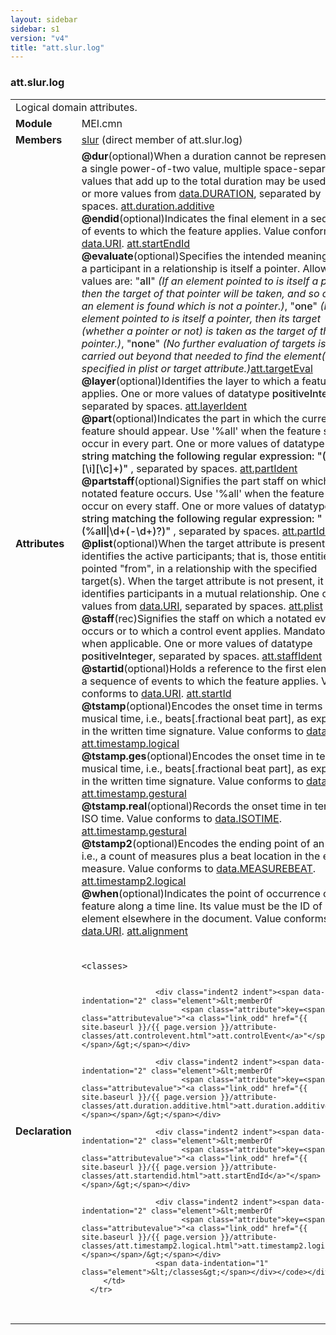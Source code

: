 ```yaml
---
layout: sidebar
sidebar: s1
version: "v4"
title: "att.slur.log"
---
```

<div class="classSpec att">
   <h3 id="att.slur.log">att.slur.log</h3>
   <table class="wovenodd">
      <tr>
         <td colspan="2" class="wovenodd-col2">Logical domain attributes.</td>
      </tr>
      <tr>
         <td class="wovenodd-col1"><strong>Module</strong></td>
         <td class="wovenodd-col2">MEI.cmn</td>
      </tr>
      <tr>
         <td class="wovenodd-col1"><strong>Members</strong></td>
         <td class="wovenodd-col2">
            <div class="parent">
               <div><a class="link_odd_elementSpec" href="{{ site.baseurl }}/{{ page.version }}/elements/slur.html">slur</a> (direct member of att.slur.log)
               </div>
            </div>
         </td>
      </tr>
      <tr>
         <td class="wovenodd-col1"><strong>Attributes</strong></td>
         <td class="wovenodd-col2">
            <div class="attributeDef"><span class="attribute"><strong>@dur</strong></span><span class="attributeUsage">(optional)</span><span class="attributeDesc">When a duration cannot be represented as a single power-of-two value, multiple
                  space-separated values that add up to the total duration may be used.</span>
               One or more values from <a class="link_odd_classSpec" href="{{ site.baseurl }}/{{ page.version }}/data-types/data.duration.html">data.DURATION</a>, separated by spaces.
               <span class="attributeClasses"><a class="link_odd" href="{{ site.baseurl }}/{{ page.version }}/attribute-classes/att.duration.additive.html">att.duration.additive</a></span></div>
            <div class="attributeDef"><span class="attribute"><strong>@endid</strong></span><span class="attributeUsage">(optional)</span><span class="attributeDesc">Indicates the final element in a sequence of events to which the feature
                  applies.</span>
               Value conforms to <a class="link_odd_classSpec" href="{{ site.baseurl }}/{{ page.version }}/data-types/data.uri.html">data.URI</a>.
               <span class="attributeClasses"><a class="link_odd" href="{{ site.baseurl }}/{{ page.version }}/attribute-classes/att.startendid.html">att.startEndId</a></span></div>
            <div class="attributeDef"><span class="attribute"><strong>@evaluate</strong></span><span class="attributeUsage">(optional)</span><span class="attributeDesc">Specifies the intended meaning when a participant in a relationship is itself a
                  pointer.</span>
               Allowed values are:
               "<span style="font-weight: 500;">all</span>" <i>(If an element pointed to is itself a pointer, then the target of that pointer will
                  be taken, and so on, until an element is found which is not a pointer.)</i>,  "<span style="font-weight: 500;">one</span>" <i>(If an element pointed to is itself a pointer, then its target (whether a pointer
                  or not) is taken as the target of this pointer.)</i>,  "<span style="font-weight: 500;">none</span>" <i>(No further evaluation of targets is carried out beyond that needed to find the
                  element(s) specified in plist or target attribute.)</i><span class="attributeClasses"><a class="link_odd" href="{{ site.baseurl }}/{{ page.version }}/attribute-classes/att.targeteval.html">att.targetEval</a></span></div>
            <div class="attributeDef"><span class="attribute"><strong>@layer</strong></span><span class="attributeUsage">(optional)</span><span class="attributeDesc">Identifies the layer to which a feature applies.</span>
               One or more values of datatype <span style="font-weight: 500;">positiveInteger</span>, separated by spaces.
               <span class="attributeClasses"><a class="link_odd" href="{{ site.baseurl }}/{{ page.version }}/attribute-classes/att.layerident.html">att.layerIdent</a></span></div>
            <div class="attributeDef"><span class="attribute"><strong>@part</strong></span><span class="attributeUsage">(optional)</span><span class="attributeDesc">Indicates the part in which the current feature should appear. Use '%all' when the
                  feature should occur in every part.</span>
               One or more values of datatype <span style="font-weight: 500;">
                  a string matching the following regular expression: "(%all|#[\i][\c]+)"
                  </span>, separated by spaces.
               <span class="attributeClasses"><a class="link_odd" href="{{ site.baseurl }}/{{ page.version }}/attribute-classes/att.partident.html">att.partIdent</a></span></div>
            <div class="attributeDef"><span class="attribute"><strong>@partstaff</strong></span><span class="attributeUsage">(optional)</span><span class="attributeDesc">Signifies the part staff on which a notated feature occurs. Use '%all' when the
                  feature should occur on every staff.</span>
               One or more values of datatype <span style="font-weight: 500;">
                  a string matching the following regular expression: "(%all|\d+(-\d+)?)"
                  </span>, separated by spaces.
               <span class="attributeClasses"><a class="link_odd" href="{{ site.baseurl }}/{{ page.version }}/attribute-classes/att.partident.html">att.partIdent</a></span></div>
            <div class="attributeDef"><span class="attribute"><strong>@plist</strong></span><span class="attributeUsage">(optional)</span><span class="attributeDesc">When the target attribute is present, plist identifies the active participants; that
                  is, those entities pointed "from", in a relationship with the specified target(s).
                  When
                  the target attribute is not present, it identifies participants in a mutual
                  relationship.</span>
               One or more values from <a class="link_odd_classSpec" href="{{ site.baseurl }}/{{ page.version }}/data-types/data.uri.html">data.URI</a>, separated by spaces.
               <span class="attributeClasses"><a class="link_odd" href="{{ site.baseurl }}/{{ page.version }}/attribute-classes/att.plist.html">att.plist</a></span></div>
            <div class="attributeDef"><span class="attribute"><strong>@staff</strong></span><span class="attributeUsage">(rec)</span><span class="attributeDesc">Signifies the staff on which a notated event occurs or to which a control event
                  applies. Mandatory when applicable.</span>
               One or more values of datatype <span style="font-weight: 500;">positiveInteger</span>, separated by spaces.
               <span class="attributeClasses"><a class="link_odd" href="{{ site.baseurl }}/{{ page.version }}/attribute-classes/att.staffident.html">att.staffIdent</a></span></div>
            <div class="attributeDef"><span class="attribute"><strong>@startid</strong></span><span class="attributeUsage">(optional)</span><span class="attributeDesc">Holds a reference to the first element in a sequence of events to which the feature
                  applies.</span>
               Value conforms to <a class="link_odd_classSpec" href="{{ site.baseurl }}/{{ page.version }}/data-types/data.uri.html">data.URI</a>.
               <span class="attributeClasses"><a class="link_odd" href="{{ site.baseurl }}/{{ page.version }}/attribute-classes/att.startid.html">att.startId</a></span></div>
            <div class="attributeDef"><span class="attribute"><strong>@tstamp</strong></span><span class="attributeUsage">(optional)</span><span class="attributeDesc">Encodes the onset time in terms of musical time, i.e., beats[.fractional beat part],
                  as expressed in the written time signature.</span>
               Value conforms to <a class="link_odd_classSpec" href="{{ site.baseurl }}/{{ page.version }}/data-types/data.beat.html">data.BEAT</a>.
               <span class="attributeClasses"><a class="link_odd" href="{{ site.baseurl }}/{{ page.version }}/attribute-classes/att.timestamp.logical.html">att.timestamp.logical</a></span></div>
            <div class="attributeDef"><span class="attribute"><strong>@tstamp.ges</strong></span><span class="attributeUsage">(optional)</span><span class="attributeDesc">Encodes the onset time in terms of musical time, i.e., beats[.fractional beat part],
                  as expressed in the written time signature.</span>
               Value conforms to <a class="link_odd_classSpec" href="{{ site.baseurl }}/{{ page.version }}/data-types/data.beat.html">data.BEAT</a>.
               <span class="attributeClasses"><a class="link_odd" href="{{ site.baseurl }}/{{ page.version }}/attribute-classes/att.timestamp.gestural.html">att.timestamp.gestural</a></span></div>
            <div class="attributeDef"><span class="attribute"><strong>@tstamp.real</strong></span><span class="attributeUsage">(optional)</span><span class="attributeDesc">Records the onset time in terms of ISO time.</span>
               Value conforms to <a class="link_odd_classSpec" href="{{ site.baseurl }}/{{ page.version }}/data-types/data.isotime.html">data.ISOTIME</a>.
               <span class="attributeClasses"><a class="link_odd" href="{{ site.baseurl }}/{{ page.version }}/attribute-classes/att.timestamp.gestural.html">att.timestamp.gestural</a></span></div>
            <div class="attributeDef"><span class="attribute"><strong>@tstamp2</strong></span><span class="attributeUsage">(optional)</span><span class="attributeDesc">Encodes the ending point of an event, i.e., a count of measures plus a beat location
                  in the ending measure.</span>
               Value conforms to <a class="link_odd_classSpec" href="{{ site.baseurl }}/{{ page.version }}/data-types/data.measurebeat.html">data.MEASUREBEAT</a>.
               <span class="attributeClasses"><a class="link_odd" href="{{ site.baseurl }}/{{ page.version }}/attribute-classes/att.timestamp2.logical.html">att.timestamp2.logical</a></span></div>
            <div class="attributeDef"><span class="attribute"><strong>@when</strong></span><span class="attributeUsage">(optional)</span><span class="attributeDesc">Indicates the point of occurrence of this feature along a time line. Its value must
                  be
                  the ID of a <a class="link_odd_elementSpec" href="{{ site.baseurl }}/{{ page.version }}/elements/when.html">when</a> element elsewhere in the document.</span>
               Value conforms to <a class="link_odd_classSpec" href="{{ site.baseurl }}/{{ page.version }}/data-types/data.uri.html">data.URI</a>.
               <span class="attributeClasses"><a class="link_odd" href="{{ site.baseurl }}/{{ page.version }}/attribute-classes/att.alignment.html">att.alignment</a></span></div>
         </td>
      </tr>
      <tr>
         <td class="wovenodd-col1"><strong>Declaration</strong></td>
         <td class="wovenodd-col2">
            <div class="code" xml:space="preserve" data-lang="ODD"><code>
                  <div class="indent1 indent"><span data-indentation="1" class="element">&lt;classes&gt;</span>
                     
                     <div class="indent2 indent"><span data-indentation="2" class="element">&lt;memberOf
                           <span class="attribute">key=<span class="attributevalue">"<a class="link_odd" href="{{ site.baseurl }}/{{ page.version }}/attribute-classes/att.controlevent.html">att.controlEvent</a>"</span></span>/&gt;</span></div>
                     
                     <div class="indent2 indent"><span data-indentation="2" class="element">&lt;memberOf
                           <span class="attribute">key=<span class="attributevalue">"<a class="link_odd" href="{{ site.baseurl }}/{{ page.version }}/attribute-classes/att.duration.additive.html">att.duration.additive</a>"</span></span>/&gt;</span></div>
                     
                     <div class="indent2 indent"><span data-indentation="2" class="element">&lt;memberOf
                           <span class="attribute">key=<span class="attributevalue">"<a class="link_odd" href="{{ site.baseurl }}/{{ page.version }}/attribute-classes/att.startendid.html">att.startEndId</a>"</span></span>/&gt;</span></div>
                     
                     <div class="indent2 indent"><span data-indentation="2" class="element">&lt;memberOf
                           <span class="attribute">key=<span class="attributevalue">"<a class="link_odd" href="{{ site.baseurl }}/{{ page.version }}/attribute-classes/att.timestamp2.logical.html">att.timestamp2.logical</a>"</span></span>/&gt;</span></div>
                     <span data-indentation="1" class="element">&lt;/classes&gt;</span></div></code></div>
         </td>
      </tr>
   </table>
</div>